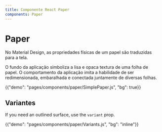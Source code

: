 ```yaml
---
title: Componente React Paper
components: Paper
---
```


# Paper

<p class="description">No Material Design, as propriedades físicas de um papel são traduzidas para a tela. </p>

O fundo da aplicação simboliza a lisa e opaca textura de uma folha de papel. O comportamento da aplicação imita a habilidade de ser redimensionada, embaralhada e conectada juntamente de diversas folhas.

{{"demo": "pages/components/paper/SimplePaper.js", "bg": true}}

## Variantes

If you need an outlined surface, use the `variant` prop.

{{"demo": "pages/components/paper/Variants.js", "bg": "inline"}}